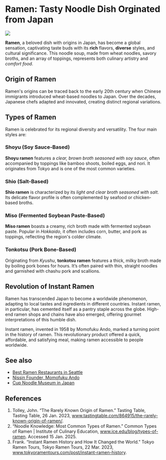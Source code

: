 # Ramen: Tasty Noodle Dish Orginated from Japan
![](https://glebekitchen.com/wp-content/uploads/2017/04/tonkotsuramenfront.jpg)

**Ramen**, a beloved dish with origins in Japan, has become a global sensation, captivating taste buds with its **rich** flavors, **diverse** styles, and cultural significance. This noodle soup, made from wheat noodles, savory broths, and an array of toppings, represents both culinary artistry and *comfort food*.


## Origin of Ramen
Ramen's origins can be traced back to the early 20th century when Chinese immigrants introduced wheat-based noodles to Japan. Over the decades, Japanese chefs adapted and innovated, creating distinct regional variations.

## Types of Ramen
Ramen is celebrated for its regional diversity and versatility. The four main styles are:
### Shoyu (Soy Sauce-Based)
**Shoyu ramen** features a *clear, brown broth seasoned with soy sauce*, often accompanied by toppings like bamboo shoots, boiled eggs, and nori. It originates from Tokyo and is one of the most common varieties.
### Shio (Salt-Based)
**Shio ramen** is characterized by its *light and clear broth seasoned with salt*. Its delicate flavor profile is often complemented by seafood or chicken-based broths.
### Miso (Fermented Soybean Paste-Based)
**Miso ramen** boasts a creamy, rich broth made with fermented soybean paste. Popular in *Hokkaido*, it often includes corn, butter, and pork as toppings, reflecting the region's colder climate.
### Tonkotsu (Pork Bone-Based)
Originating from *Kyushu*, **tonkotsu ramen** features a thick, milky broth made by boiling pork bones for hours. It’s often paired with thin, straight noodles and garnished with chashu pork and scallions.

## Revolution of Instant Ramen
Ramen has transcended Japan to become a worldwide phenomenon, adapting to local tastes and ingredients in different countries. Instant ramen, in particular, has cemented itself as a pantry staple across the globe. High-end ramen shops and chains have also emerged, offering gourmet interpretations of this humble dish.

Instant ramen, invented in 1958 by Momofuku Ando, marked a turning point in the history of ramen. This revolutionary product offered a quick, affordable, and satisfying meal, making ramen accessible to people worldwide.

## See also
- [Best Ramen Restaurants in Seattle](https://seattle.eater.com/maps/best-seattle-ramen-restaurants-japanese-noodles)
- [Nissin Founder, Momofuku Ando](https://www.nissin.com/en_jp/about/founder/)
- [Cup Noodle Museum in Japan](https://www.cupnoodles-museum.jp/en/)

## References
1. Tolley, John. “The Rarely Known Origin of Ramen.” Tasting Table, Tasting Table, 26 Jan. 2023, www.tastingtable.com/864915/the-rarely-known-origin-of-ramen/. 
2. “Noodle Knowledge: Most Common Types of Ramen.” Common Types of Ramen | Institute of Culinary Education, www.ice.edu/blog/types-of-ramen. Accessed 15 Jan. 2025.
3.  Frank. “Instant Ramen History and How It Changed the World.” Tokyo Ramen Tours, Tokyo Ramen Tours, 22 Mar. 2023, www.tokyoramentours.com/post/instant-ramen-history. 